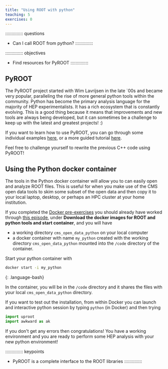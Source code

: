 ```yaml
---
title: "Using ROOT with python"
teaching: 5
exercises: 0
---
```


:::::::::::::: questions
- Can I call ROOT from python?
::::::::::::::

:::::::::::::: objectives
- Find resources for PyROOT
::::::::::::::


## PyROOT

The PyROOT project started with Wim Lavrijsen in the late `00s and became very popular, 
paralleling the rise of more general python tools within the community. Python has become the primary analysis language for the majority of HEP experimentalists. It has a
rich ecosystem that is constantly evolving. This is a good thing because it means that improvements
and new tools are always being developed, but it can sometimes be a challenge to keep up with the 
latest and greatest projects! :)

If you want to learn how to use PyROOT, you can go through some individual examples
[here](https://root.cern.ch/doc/master/group__tutorial__pyroot.html), or a more guided tutorial
[here](https://root.cern/manual/python/).

Feel free to challenge yourself to rewrite the previous C++ code using PyROOT!

## Using the Python docker container

The tools in the Python docker container will allow you to can easily open
and analyze ROOT files. This is useful for when you make use of the CMS open data tools to skim 
some subset of the open data and then copy it to your local laptop, desktop, or perhaps an 
HPC cluster at your home institution. 

If you completed the [Docker pre-exercises](https://cms-opendata-workshop.github.io/workshopwhepp-lesson-docker/) 
you should already have worked through 
[this episode](https://cms-opendata-workshop.github.io/workshopwhepp-lesson-docker/03-docker-for-cms-opendata/index.html), under **Download the docker images for ROOT and python tools and start container**, and you will have

- a working directory `cms_open_data_python` on your local computer
- a docker container with name `my_python` created with the working directory `cms_open_data_python` mounted into the `/code` directory of the container.

Start your python container with

```bash
docker start -i my_python
```
{: .language-bash}

In the container, you will be in the `/code` directory and it shares the files with your local `cms_open_data_python` directory.

If you want to test out the installation, from within Docker you can launch and 
interactive python session by typing `python` (in Docker) and then trying

```python
import uproot
import awkward as ak
```

If you don't get any errors then congratulations! You have a working environment and you are ready to
perform some HEP analysis with your new python environment!

:::::::::::::: keypoints
- PyROOT is a complete interface to the ROOT libraries
::::::::::::::
